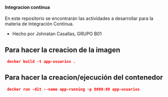 
#### Integracion continua

En este repositorio se encontrarán las actividades a desarrollar para la materia de Integración Continua.

- Hecho por Johnatan Casallas, GRUPO B01

## Para hacer la creacion de la imagen
```json
 docker build -t app-usuarios .
```
## Para hacer la creacion/ejecución del contenedor
```json
 docker run -dit --name app-running -p 8080:80 app-usuarios 
```